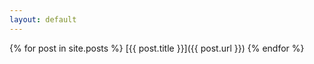 ```yaml
---
layout: default
---
```


{% for post in site.posts %}
[{{ post.title }}]({{ post.url }})
{% endfor %}